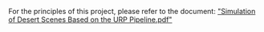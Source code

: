 For the principles of this project, please refer to the document: ["Simulation of Desert Scenes Based on the URP Pipeline.pdf"](./Simulation%20of%20Desert%20Scenes%20Based%20on%20the%20URP%20Pipeline.pdf)
